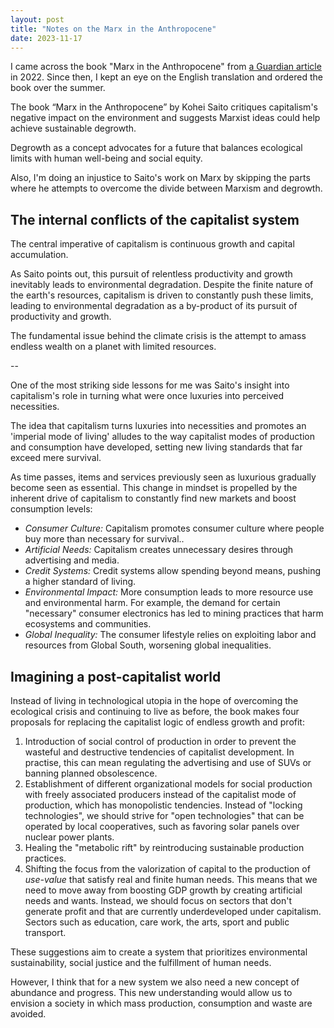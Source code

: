 ```yaml
---
layout: post
title: "Notes on the Marx in the Anthropocene"
date: 2023-11-17
---
```


I came across the book "Marx in the Anthropocene" from [a Guardian article](https://www.theguardian.com/world/2022/sep/09/a-new-way-of-life-the-marxist-post-capitalist-green-manifesto-captivating-japan) in 2022. Since then, I kept an eye on the English translation and ordered the book over the summer.

The book “Marx in the Anthropocene” by Kohei Saito critiques capitalism's negative impact on the environment and suggests Marxist ideas could help achieve sustainable degrowth.

Degrowth as a concept advocates for a future that balances ecological limits with human well-being and social equity.

Also, I'm doing an injustice to Saito's work on Marx by skipping the parts where he attempts to overcome the divide between Marxism and degrowth.

## The internal conflicts of the capitalist system

The central imperative of capitalism is continuous growth and capital accumulation.

As Saito points out, this pursuit of relentless productivity and growth inevitably leads to environmental degradation. Despite the finite nature of the earth's resources, capitalism is driven to constantly push these limits, leading to environmental degradation as a by-product of its pursuit of productivity and growth.

The fundamental issue behind the climate crisis is the attempt to amass endless wealth on a planet with limited resources.

--

One of the most striking side lessons for me was Saito's insight into capitalism's role in turning what were once luxuries into perceived necessities.

The idea that capitalism turns luxuries into necessities and promotes an 'imperial mode of living' alludes to the way capitalist modes of production and consumption have developed, setting new living standards that far exceed mere survival.

As time passes, items and services previously seen as luxurious gradually become seen as essential. This change in mindset is propelled by the inherent drive of capitalism to constantly find new markets and boost consumption levels:

- *Consumer Culture:* Capitalism promotes consumer culture where people buy more than necessary for survival..
- *Artificial Needs:* Capitalism creates unnecessary desires through advertising and media.
- *Credit Systems:* Credit systems allow spending beyond means, pushing a higher standard of living.
- *Environmental Impact:* More consumption leads to more resource use and environmental harm. For example, the demand for certain "necessary" consumer electronics has led to mining practices that harm ecosystems and communities.
- *Global Inequality:* The consumer lifestyle relies on exploiting labor and resources from Global South, worsening global inequalities.

## Imagining a post-capitalist world

Instead of living in technological utopia in the hope of overcoming the ecological crisis and continuing to live as before, the book makes four proposals for replacing the capitalist logic of endless growth and profit:

1. Introduction of social control of production in order to prevent the wasteful and destructive tendencies of capitalist development. In practise, this can mean regulating the advertising and use of SUVs or banning planned obsolescence.
2. Establishment of different organizational models for social production with freely associated producers instead of the capitalist mode of production, which has monopolistic tendencies. Instead of "locking technologies", we should strive for "open technologies" that can be operated by local cooperatives, such as favoring solar panels over nuclear power plants.
3. Healing the "metabolic rift" by reintroducing sustainable production practices.
4. Shifting the focus from the valorization of capital to the production of *use-value* that satisfy real and finite human needs. This means that we need to move away from boosting GDP growth by creating artificial needs and wants. Instead, we should focus on sectors that don't generate profit and that are currently underdeveloped under capitalism. Sectors such as education, care work, the arts, sport and public transport.


These suggestions aim to create a system that prioritizes environmental sustainability, social justice and the fulfillment of human needs.

However, I think that for a new system we also need a new concept of abundance and progress. This new understanding would allow us to envision a society in which mass production, consumption and waste are avoided.
